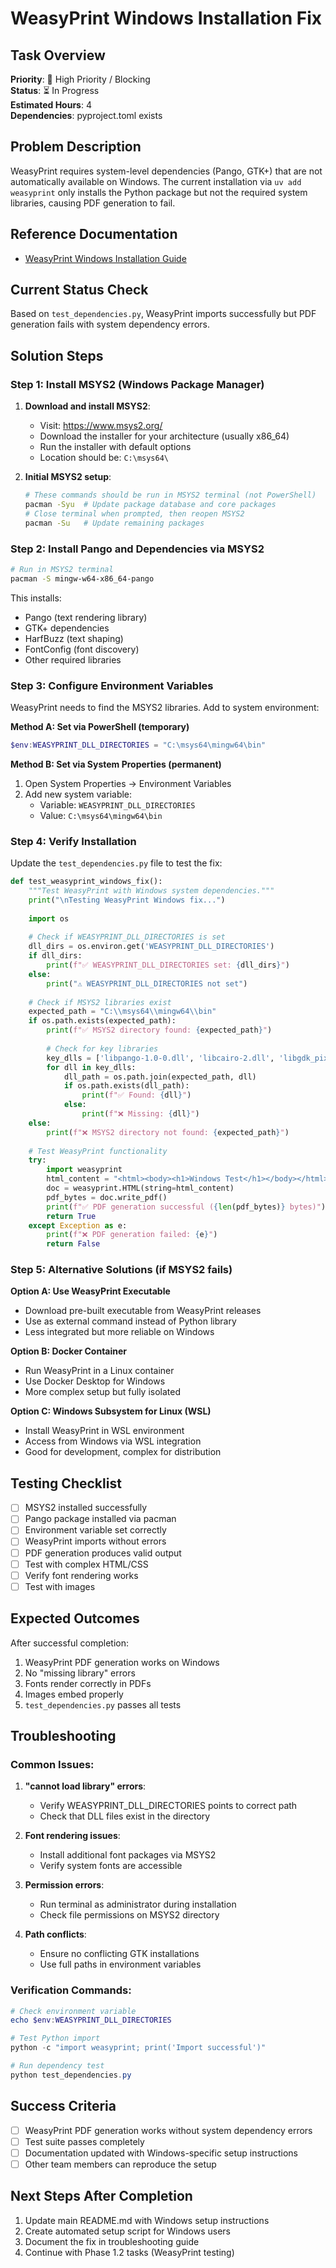 # WeasyPrint Windows Installation Fix

## Task Overview
**Priority**: 🔴 High Priority / Blocking  
**Status**: ⏳ In Progress  
**Estimated Hours**: 4  
**Dependencies**: pyproject.toml exists  

## Problem Description
WeasyPrint requires system-level dependencies (Pango, GTK+) that are not automatically available on Windows. The current installation via `uv add weasyprint` only installs the Python package but not the required system libraries, causing PDF generation to fail.

## Reference Documentation
- [WeasyPrint Windows Installation Guide](https://doc.courtbouillon.org/weasyprint/stable/first_steps.html#windows)

## Current Status Check
Based on `test_dependencies.py`, WeasyPrint imports successfully but PDF generation fails with system dependency errors.

## Solution Steps

### Step 1: Install MSYS2 (Windows Package Manager)
1. **Download and install MSYS2**:
   - Visit: https://www.msys2.org/
   - Download the installer for your architecture (usually x86_64)
   - Run the installer with default options
   - Location should be: `C:\msys64\`

2. **Initial MSYS2 setup**:
   ```bash
   # These commands should be run in MSYS2 terminal (not PowerShell)
   pacman -Syu  # Update package database and core packages
   # Close terminal when prompted, then reopen MSYS2
   pacman -Su   # Update remaining packages
   ```

### Step 2: Install Pango and Dependencies via MSYS2
```bash
# Run in MSYS2 terminal
pacman -S mingw-w64-x86_64-pango
```

This installs:
- Pango (text rendering library)
- GTK+ dependencies
- HarfBuzz (text shaping)
- FontConfig (font discovery)
- Other required libraries

### Step 3: Configure Environment Variables
WeasyPrint needs to find the MSYS2 libraries. Add to system environment:

**Method A: Set via PowerShell (temporary)**
```powershell
$env:WEASYPRINT_DLL_DIRECTORIES = "C:\msys64\mingw64\bin"
```

**Method B: Set via System Properties (permanent)**
1. Open System Properties → Environment Variables
2. Add new system variable:
   - Variable: `WEASYPRINT_DLL_DIRECTORIES`
   - Value: `C:\msys64\mingw64\bin`

### Step 4: Verify Installation
Update the `test_dependencies.py` file to test the fix:

```python
def test_weasyprint_windows_fix():
    """Test WeasyPrint with Windows system dependencies."""
    print("\nTesting WeasyPrint Windows fix...")
    
    import os
    
    # Check if WEASYPRINT_DLL_DIRECTORIES is set
    dll_dirs = os.environ.get('WEASYPRINT_DLL_DIRECTORIES')
    if dll_dirs:
        print(f"✅ WEASYPRINT_DLL_DIRECTORIES set: {dll_dirs}")
    else:
        print("⚠️ WEASYPRINT_DLL_DIRECTORIES not set")
    
    # Check if MSYS2 libraries exist
    expected_path = "C:\\msys64\\mingw64\\bin"
    if os.path.exists(expected_path):
        print(f"✅ MSYS2 directory found: {expected_path}")
        
        # Check for key libraries
        key_dlls = ['libpango-1.0-0.dll', 'libcairo-2.dll', 'libgdk_pixbuf-2.0-0.dll']
        for dll in key_dlls:
            dll_path = os.path.join(expected_path, dll)
            if os.path.exists(dll_path):
                print(f"✅ Found: {dll}")
            else:
                print(f"❌ Missing: {dll}")
    else:
        print(f"❌ MSYS2 directory not found: {expected_path}")
    
    # Test WeasyPrint functionality
    try:
        import weasyprint
        html_content = "<html><body><h1>Windows Test</h1></body></html>"
        doc = weasyprint.HTML(string=html_content)
        pdf_bytes = doc.write_pdf()
        print(f"✅ PDF generation successful ({len(pdf_bytes)} bytes)")
        return True
    except Exception as e:
        print(f"❌ PDF generation failed: {e}")
        return False
```

### Step 5: Alternative Solutions (if MSYS2 fails)

**Option A: Use WeasyPrint Executable**
- Download pre-built executable from WeasyPrint releases
- Use as external command instead of Python library
- Less integrated but more reliable on Windows

**Option B: Docker Container**
- Run WeasyPrint in a Linux container
- Use Docker Desktop for Windows
- More complex setup but fully isolated

**Option C: Windows Subsystem for Linux (WSL)**
- Install WeasyPrint in WSL environment
- Access from Windows via WSL integration
- Good for development, complex for distribution

## Testing Checklist
- [ ] MSYS2 installed successfully
- [ ] Pango package installed via pacman
- [ ] Environment variable set correctly
- [ ] WeasyPrint imports without errors
- [ ] PDF generation produces valid output
- [ ] Test with complex HTML/CSS
- [ ] Verify font rendering works
- [ ] Test with images

## Expected Outcomes
After successful completion:
1. WeasyPrint PDF generation works on Windows
2. No "missing library" errors
3. Fonts render correctly in PDFs
4. Images embed properly
5. `test_dependencies.py` passes all tests

## Troubleshooting

### Common Issues:
1. **"cannot load library" errors**:
   - Verify WEASYPRINT_DLL_DIRECTORIES points to correct path
   - Check that DLL files exist in the directory
   
2. **Font rendering issues**:
   - Install additional font packages via MSYS2
   - Verify system fonts are accessible

3. **Permission errors**:
   - Run terminal as administrator during installation
   - Check file permissions on MSYS2 directory

4. **Path conflicts**:
   - Ensure no conflicting GTK installations
   - Use full paths in environment variables

### Verification Commands:
```powershell
# Check environment variable
echo $env:WEASYPRINT_DLL_DIRECTORIES

# Test Python import
python -c "import weasyprint; print('Import successful')"

# Run dependency test
python test_dependencies.py
```

## Success Criteria
- [ ] WeasyPrint PDF generation works without system dependency errors
- [ ] Test suite passes completely
- [ ] Documentation updated with Windows-specific setup instructions
- [ ] Other team members can reproduce the setup

## Next Steps After Completion
1. Update main README.md with Windows setup instructions
2. Create automated setup script for Windows users
3. Document the fix in troubleshooting guide
4. Continue with Phase 1.2 tasks (WeasyPrint testing) 